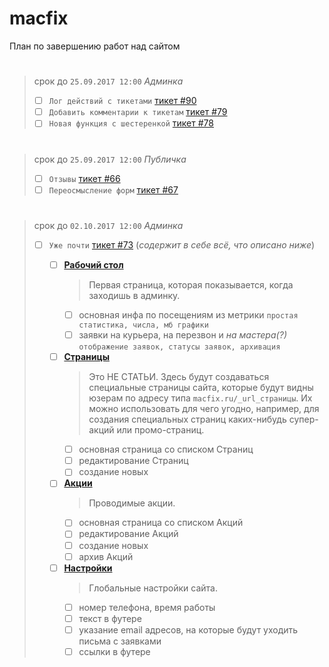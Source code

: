 # macfix

План по завершению работ над сайтом
#
> срок до `25.09.2017 12:00`
> _Админка_
> - [ ]  `Лог действий с тикетами` [тикет #90](https://macfix.ru/admin/bugtracker/ticket/90)
> - [ ]  `Добавить комментарии к тикетам` [тикет #79](https://macfix.ru/admin/bugtracker/ticket/79)
> - [ ]  `Новая функция с шестеренкой` [тикет #78](https://macfix.ru/admin/bugtracker/ticket/78)
#
> срок до `25.09.2017 12:00`
> _Публичка_
> - [ ]  `Отзывы` [тикет #66](https://macfix.ru/admin/bugtracker/ticket/66)
> - [ ]  `Переосмысление форм` [тикет #67](https://macfix.ru/admin/bugtracker/ticket/67)
#
> срок до `02.10.2017 12:00`
> _Админка_
> - [ ]  `Уже почти` [тикет #73](https://macfix.ru/admin/bugtracker/ticket/73) (_содержит в себе всё, что описано ниже_)
> 
>     - [ ] **[Рабочий стол](https://macfix.ru/admin)**
>         > Первая страница, которая показывается, когда заходишь в админку.
>         - [ ] основная инфа по посещениям из метрики `простая статистика, числа, мб графики`
>         - [ ] заявки на курьера, на перезвон и *на мастера(?)* `отображение заявок, статусы заявок, архивация`
> 
>     - [ ] **[Страницы](https://macfix.ru/admin/pages)**
>         > Это НЕ СТАТЬИ. Здесь будут создаваться специальные страницы сайта, которые будут видны юзерам по адресу типа `macfix.ru/_url_страницы`. Их можно использовать для чего угодно, например, для создания специальных страниц каких-нибудь супер-акций или промо-страниц.
>         - [ ] основная страница со списком Страниц
>         - [ ] редактирование Страниц
>         - [ ] создание новых
>         
>     - [ ] **[Акции](https://macfix.ru/admin/pages)**
>         > Проводимые акции.
>         - [ ] основная страница со списком Акций
>         - [ ] редактирование Акций
>         - [ ] создание новых
>         - [ ] архив Акций
>         
>     - [ ] **[Настройки](https://macfix.ru/admin/config)**
>         > Глобальные настройки сайта.
>         - [ ] номер телефона, время работы
>         - [ ] текст в футере
>         - [ ] указание email адресов, на которые будут уходить письма с заявками
>         - [ ] ссылки в футере

